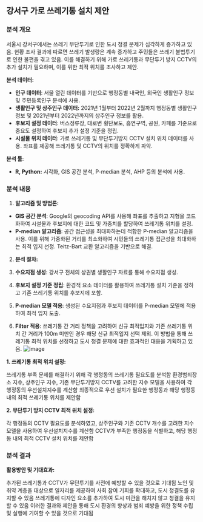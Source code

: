## 강서구 가로 쓰레기통 설치 제안

### **분석 개요**

서울시 강서구에서는 쓰레기 무단투기로 인한 도시 청결 문제가 심각하게 증가하고 있음. 현황 조사 결과에 따르면 쓰레기 발생량은 계속 증가하고 주민들은 쓰레기 불법투기로 인한 불편을 겪고 있음. 
이를 해결하기 위해 가로 쓰레기통과 무단투기 방지 CCTV의 추가 설치가 필요하며, 이를 위한 최적 위치를 조사하고 제안.

**분석 데이터:**

- **인구 데이터**: 서울 열린 데이터를 기반으로 행정동별 내국인, 외국인 생활인구 정보 및 주민등록인구 분석에 사용.  
- **생활인구 및 상주인구 데이터:** 2021년 1월부터 2022년 2월까지 행정동별 생활인구 정보 및 2021년부터 2022년까지의 상주인구 정보를 활용.  
- **후보지 설정 데이터**: 버스정류장, 대로변 횡단보도, 흡연구역, 공원, 카페를 기준으로 중요도 설정하여 후보지 추가 설정 기준을 정립.  
- **시설물 위치 데이터**: 가로 쓰레기통 및 무단투기방지 CCTV 설치 위치 데이터를 사용. 좌표를 제공해 쓰레기통 및 CCTV의 위치를 정확하게 파악.  

**분석 툴**:
- **R, Python:** 시각화, GIS 공간 분석, P-median 분석, AHP 등의 분석에 사용.


### **분석 내용**

1. **알고리즘 및 방법론:**

-  **GIS 공간 분석**: Google의 geocoding API를 사용해 좌표를 추출하고 지형을 코드화하여 시설물과 후보지에 대한 코드 및 가중치를 할당하여 쓰레기통 위치를 설정.
-  **P-median 알고리즘**: 공간 접근성을 최대화하는데 적합한 P-median 알고리즘을 사용. 이를 위해 가중화된 거리를 최소화하여 시민들의 쓰레기통 접근성을 최대화하는 최적 입지 선정. Teitz-Bart 교환 알고리즘을 기반으로 해결.

2. **분석 절차:**

 1. **수요지점 생성**: 강서구 전체의 상권별 생활인구 자료를 통해 수요지점 생성.
 2. **후보지 설정 기준 정립**: 환경적 요소 데이터를 활용하여 쓰레기통 설치 기준을 정하고 기존 쓰레기통 위치를 후보지에 포함.
 3. **P-median 모델 적용**: 생성된 수요지점과 후보지 데이터를 P-median 모델에 적용하여 최적 입지 도출.
 4. **Filter 적용**: 쓰레기통 간 거리 정책을 고려하여 신규 최적입지와 기존 쓰레기통 위치 간 거리가 100m 미만인 경우 해당 신규 최적입지 선택 제외.
이 방법을 통해 쓰레기통 최적 위치를 선정하고 도시 청결 문제에 대한 효과적인 대응을 기획하고 있음.
![image](https://github.com/rootofdata/Gangseo-gu_contest/assets/86711374/e3ec7e93-43fc-43fb-8611-ae8a7b6c736a)

**1. 쓰레기통 최적 위치 설정:**

쓰레기통 부족 문제를 해결하기 위해 각 행정동의 쓰레기통 필요도를 분석함
환경범죄장소 지수, 상주인구 지수, 기존 무단투기방지 CCTV를 고려한 지수 모델을 사용하여 각 행정동의 우선설치지수를 계산함
최종적으로 우선 설치가 필요한 행정동과 해당 행정동 내의 최적 쓰레기통 위치를 제안함

**2. 무단투기 방지 CCTV 최적 위치 설정:**

각 행정동의 CCTV 필요도를 분석하였고, 상주인구와 기존 CCTV 개수를 고려한 지수 모델을 사용하여 우선설치지수를 계산함
CCTV가 부족한 행정동을 식별하고, 해당 행정동 내의 최적 CCTV 설치 위치를 제안함

### **분석 결과**

**활용방안 및 기대효과:**

추가된 쓰레기통과 CCTV가 무단투기를 사전에 예방할 수 있을 것으로 기대됨
노인 및 취약 계층을 대상으로 일자리를 제공하여 사회 참여 기회를 확대하고, 도시 청결도를 유지할 수 있음
쓰레기통에 디자인 요소를 추가하여 도시 미관을 해치지 않고 청결을 유지할 수 있음
이러한 결과와 제안을 통해 도시 환경의 향상과 범죄 예방을 위한 정책 수립 및 실행에 기여할 수 있을 것으로 기대됨
